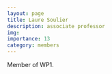 ```yaml
---
layout: page
title: Laure Soulier
description: associate professor
img: 
importance: 13
category: members
---
```


Member of WP1.